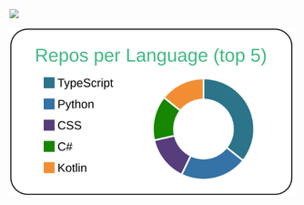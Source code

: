 [![](https://github-readme-stats.vercel.app/api?username=suyama-daichi&count_private=true&show_icons=true)](https://github.com/anuraghazra/github-readme-stats)

[![](https://raw.githubusercontent.com/Suyama-Daichi/Suyama-Daichi/master/profile-summary-card-output/vue/1-repos-per-language.svg)](https://github.com/vn7n24fzkq/github-profile-summary-cards)
